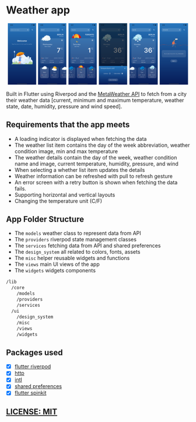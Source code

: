 # Weather app

![Weather Today app preview](screenshots/weather_screenshots.png)

Built in Flutter using Riverpod and the [MetaWeather API](https://www.metaweather.com/api/) to fetch from a city their weather data [current, minimum and maximum temperature, weather state, date, humidity, pressure and wind speed].
## Requirements that the app meets
- A loading indicator is displayed when fetching the data
- The weather list item contains the day of the week abbreviation, weather condition image, min and max temperature
- The weather details contain the day of the week, weather condition name and image, current temperature, humidity, pressure, and wind
- When selecting a whether list item updates the details
- Weather information can be refreshed with pull to refresh gesture
- An error screen with a retry button is shown when fetching the data fails.
- Supporting horizontal and vertical layouts
- Changing the temperature unit (C/F)

## App Folder Structure

- The `models` weather class to represent data from API
- The `providers` riverpod state management classes
- The `services` fetching data from API and shared preferences
- The `design_system` all related to colors, fonts, assets
- The `misc` helper reusable widgets and functions
- The `views` main UI views of the app
- The `widgets` widgets components

```
/lib
  /core
    /models
    /providers
    /services
  /ui
    /design_system
    /misc
    /views
    /widgets
```

## Packages used

- [x] [flutter riverpod](https://pub.dev/packages/flutter_riverpod) 
- [x] [http](https://pub.dev/packages/http) 
- [x] [intl](https://pub.dev/packages/intl) 
- [x] [shared preferences](https://pub.dev/packages/shared_preferences) 
- [x] [flutter spinkit](https://pub.dev/packages/flutter_spinkit)

## [LICENSE: MIT](LICENSE)
